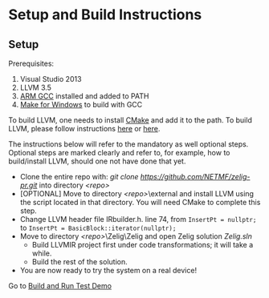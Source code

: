 # Setup and Build Instructions

## Setup

Prerequisites:

1. Visual Studio 2013
2. LLVM 3.5
3. [ARM GCC](https://launchpad.net/gcc-arm-embedded) installed and added to PATH
4. [Make for Windows](http://gnuwin32.sourceforge.net/packages/make.htm) to build with GCC

To build LLVM, one needs to install [CMake](http://www.cmake.org/download/) and add it to the path. 
To build LLVM, please follow instructions [here](http://llvm.org/) or [here](http://llvm.org/docs/GettingStarted.html). 

The instructions below will refer to the mandatory as well optional steps. Optional steps are marked clearly and refer to, for example, how to build/install LLVM, should one not have done that yet. 

* Clone the entire repo with: _git clone https://github.com/NETMF/zelig-pr.git_ into directory _\<repo\>_  
* [OPTIONAL] Move to directory _\<repo\>_\\external and install LLVM using the script located in that directory. You will need CMake to complete this step.
* Change LLVM header file IRbuilder.h. line 74, from  `InsertPt = nullptr;`  to  `InsertPt = BasicBlock::iterator(nullptr);`
* Move to directory _\<repo\>_\\Zelig\Zelig and open Zelig solution _Zelig.sln_ 
  * Build LLVMIR project first under code transformations; it will take a while.
  * Build the rest of the solution.
* You are now ready to try the system on a real device! 

Go to [Build and Run Test Demo](https://github.com/NETMF/zelig-pr/wiki/demo) 
